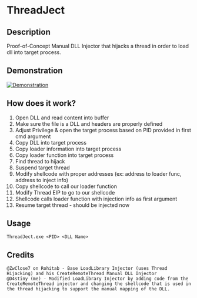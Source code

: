 # ThreadJect
## Description
Proof-of-Concept Manual DLL Injector that hijacks a thread in order to load dll into target process.
## Demonstration
[![Demonstration](https://img.youtube.com/vi/5vbEJr7Yt5U/0.jpg)](https://www.youtube.com/watch?v=5vbEJr7Yt5U)
## How does it work?
1. Open DLL and read content into buffer
2. Make sure the file is a DLL and headers are properly defined
3. Adjust Privilege & open the target process based on PID provided in first cmd argument
4. Copy DLL into target process
5. Copy loader information into target process
6. Copy loader function into target process
7. Find thread to hijack
8. Suspend target thread
9. Modify shellcode with proper addresses (ex: address to loader func, address to inject info)
10. Copy shellcode to call our loader function
11. Modify Thread EIP to go to our shellcode
12. Shellcode calls loader function with injection info as first argument
13. Resume target thread - should be injected now
## Usage
```
ThreadJect.exe <PID> <DLL Name>
```
## Credits
```
@ZwClose7 on Rohitab - Base LoadLibrary Injector (uses Thread Hijacking) and his CreateRemoteThread Manual DLL Injector
@D4stiny (me) - Modified LoadLibrary Injector by adding code from the CreateRemoteThread injector and changing the shellcode that is used in the thread hijacking to support the manual mapping of the DLL.
```